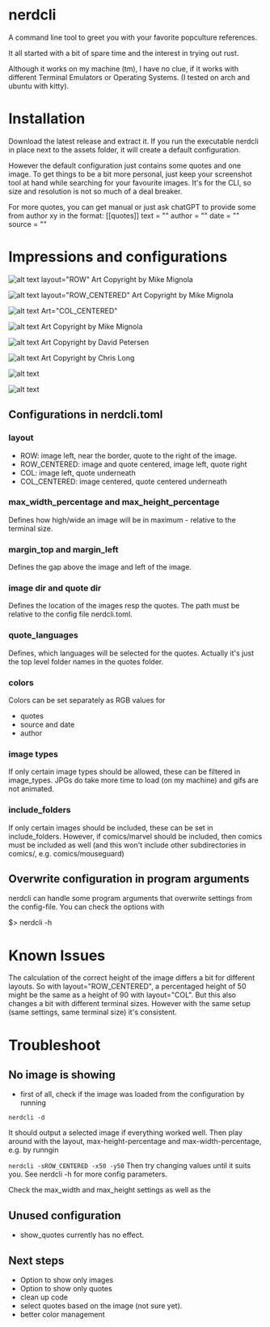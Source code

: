 

# nerdcli
A command line tool to greet you with your favorite popculture references.

It all started with a bit of spare time and the interest in trying out rust.

Although it works on my machine (tm), I have no clue, if it works with different Terminal Emulators or Operating Systems. (I tested on arch and ubuntu with kitty).

# Installation
Download the latest release and extract it. If you run the executable nerdcli in place next to the assets folder, it will create a default configuration.

However the default configuration just contains some quotes and one image.
To get things to be a bit more personal, just keep your screenshot tool at hand while searching for your favourite images. It's for the CLI, so size and resolution is not so much of a deal breaker.

For more quotes, you can get manual or just ask chatGPT to provide some from author xy in the format:
[[quotes]]
text = ""
author = ""
date = ""
source = ""

# Impressions and configurations

![alt text](<screenshots/01.png>)
layout="ROW"
Art Copyright by Mike Mignola

![alt text](<screenshots/02.png>)
layout="ROW_CENTERED"
Art Copyright by Mike Mignola

![alt text](<screenshots/03.png>)
Art="COL_CENTERED"

![alt text](<screenshots/04.png>) 
Art Copyright by Mike Mignola

![alt text](<screenshots/05.png>)
Art Copyright by David Petersen

![alt text](<screenshots/06.png>)
Art Copyright by Chris Long

![alt text](<screenshots/07.png>)

![alt text](<screenshots/08.png>)

## Configurations in nerdcli.toml
### layout
* ROW: image left, near the border, quote to the right of the image.
* ROW_CENTERED: image and quote centered, image left, quote right
* COL: image left, quote underneath
* COL_CENTERED: image centered, quote centered underneath

### max_width_percentage and max_height_percentage
Defines how high/wide an image will be in maximum - relative to the terminal size.

### margin_top and margin_left
Defines the gap above the image and left of the image.

### image dir and quote dir
Defines the location of the images resp the quotes. The path must be relative to the config file nerdcli.toml.

### quote_languages
Defines, which languages will be selected for the quotes. Actually it's just the top level folder names in the quotes folder.

### colors
Colors can be set separately as RGB values for
* quotes
* source and date
* author

### image types
If only certain image types should be allowed, these can be filtered in image_types.
JPGs do take more time to load (on my machine) and gifs are not animated.

### include_folders
If only certain images should be included, these can be set in include_folders.
However, if comics/marvel should be included, then comics must be included as well (and this won't include other subdirectories in comics/, e.g. comics/mouseguard)


## Overwrite configuration in program arguments
nerdcli can handle some program arguments that overwrite settings from the config-file.
You can check the options with 

$> nerdcli -h

# Known Issues
The calculation of the correct height of the image differs a bit for different layouts.
So with layout="ROW_CENTERED", a percentaged height of 50 might be the same as a height of 90 with layout="COL". But this also changes a bit with different terminal sizes.
However with the same setup (same settings, same terminal size) it's consistent.

# Troubleshoot
## No image is showing
* first of all, check if the image was loaded from the configuration by running

```nerdcli -d```

It should output a selected image if everything worked well.
Then play around with the layout, max-height-percentage and max-width-percentage, e.g. by runngin

```nerdcli -sROW_CENTERED -x50 -y50```
Then try changing values until it suits you. See nerdcli -h for more config parameters.

Check the max_width and max_height settings as well as the 


## Unused configuration
* show_quotes currently has no effect.

## Next steps
* Option to show only images
* Option to show only quotes
* clean up code
* select quotes based on the image (not sure yet).
* better color management
